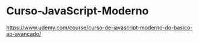 # Curso-JavaScript-Moderno
https://www.udemy.com/course/curso-de-javascript-moderno-do-basico-ao-avancado/
